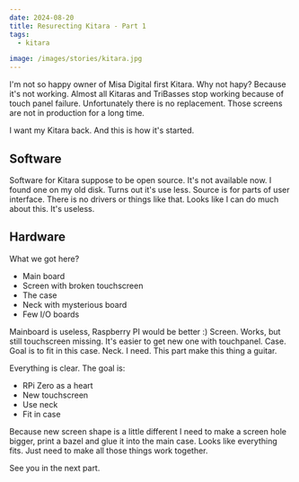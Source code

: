 ```yaml
---
date: 2024-08-20
title: Resurecting Kitara - Part 1
tags:
  - kitara

image: /images/stories/kitara.jpg
---
```


I'm not so happy owner of Misa Digital first Kitara. Why not hapy? Because it's not working.
Almost all Kitaras and TriBasses stop working because of touch panel failure.
Unfortunately there is no replacement. Those screens are not in production for a long time.

I want my Kitara back. And this is how it's started.

## Software

Software for Kitara suppose to be open source. It's not available now. I found one on my old disk.
Turns out it's use less. Source is for parts of user interface. There is no drivers or things like that.
Looks like I can do much about this. It's useless.

## Hardware
What we got here?

- Main board
- Screen with broken touchscreen
- The case
- Neck with mysterious board
- Few I/O boards

Mainboard is useless, Raspberry PI would be better :)
Screen. Works, but still touchscreen missing. It's easier to get new one with touchpanel.
Case. Goal is to fit in this case.
Neck. I need. This part make this thing a guitar.

Everything is clear. The goal is:

- RPi Zero as a heart
- New touchscreen
- Use neck
- Fit in case

Because new screen shape is a little different I need to make a screen hole bigger, print a bazel and glue it into the main case.
Looks like everything fits. Just need to make all those things work together.

See you in the next part.
